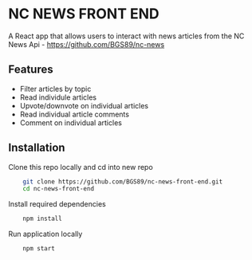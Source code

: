 
# NC NEWS FRONT END

A React app that allows users to interact with news articles from the NC News Api - https://github.com/BGS89/nc-news






## Features

- Filter articles by topic
- Read individule articles
- Upvote/downvote on individual articles
- Read individual article comments
- Comment on individual articles


## Installation

Clone this repo locally and cd into new repo

```bash
    git clone https://github.com/BGS89/nc-news-front-end.git
    cd nc-news-front-end
```

Install required dependencies

```bash
    npm install 
```

Run application locally

```bash
    npm start
```

    
